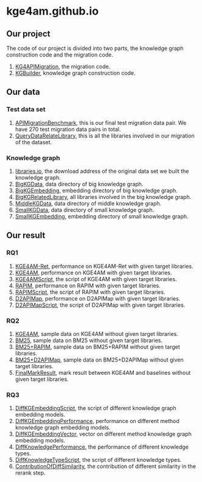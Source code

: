 # kge4am.github.io
## Our project
The code of our project is divided into two parts, the knowledge graph construction code and the migration code.
1. [KG4APIMigration](https://github.com/kge4am/kge4am.github.io/blob/main/KG4APIMigration), the migration code.
2. [KGBuilder](https://github.com/kge4am/kge4am.github.io/blob/main/KGBuilder), knowledge graph construction code.
    
## Our data
### Test data set
1. [APIMigrationBenchmark](https://github.com/kge4am/kge4am.github.io/blob/main/KG4APIMigration/data/query_data/APIMigrationBenchmark.csv), this is our final test migration data pair. We have 270 test migration data pairs in total.
2. [QueryDataRelateLibrary](https://github.com/kge4am/kge4am.github.io/blob/main/KG4APIMigration/data/query_data/QueryDataRelateLibrary.csv), this is all the libraries involved in our migration of the dataset.
### Knowledge graph
1. [libraries.io](https://zenodo.org/record/3626071/files/libraries-1.6.0-2020-01-12.tar.gz), the download address of the original data set we built the knowledge graph.
2. [BigKGData](todo), data directory of big knowledge graph.
3. [BigKGEmbedding](todo), embedding directory of big knowledge graph.
4. [BigKGRelatedLibrary](https://github.com/kge4am/kge4am.github.io/blob/main/KG4APIMigration/data/query_data/BigKGRelateLibrary.csv), all libraries involved in the big knowledge graph.
5. [MiddleKGData](todo), data directory of middle knowledge graph.
6. [SmallKGData](todo), data directory of small knowledge graph.
7. [SmallKGEmbedding](todo), embedding directory of small knowledge graph.


## Our result
### RQ1
1. [KGE4AM-Ret](https://github.com/kge4am/kge4am.github.io/blob/main/KG4APIMigration/output/evaluate/big_apimigration_retrieve_filter.json), performance on KGE4AM-Ret with given target libraries.
2. [KGE4AM](https://github.com/kge4am/kge4am.github.io/blob/main/KG4APIMigration/output/evaluate/big_apimigration_rerank_filter.json), performance on KGE4AM with given target libraries.
3. [KGE4AMScript](https://github.com/kge4am/kge4am.github.io/blob/main/KG4APIMigration/script/temp_data_op/generate_temp_data_for_method.py), the script of KGE4AM with given target libraries.
4. [RAPIM](https://github.com/kge4am/kge4am.github.io/blob/main/KG4APIMigration/output/evaluate/big_rapim_filter.json), performance on RAPIM with given target libraries.
5. [RAPIMScript](https://github.com/kge4am/kge4am.github.io/blob/main/KG4APIMigration/script/rapim/generate_temp_data_for_rapim_method.py), the script of RAPIM with given target libraries.
6. [D2APIMap](https://github.com/kge4am/kge4am.github.io/blob/main/KG4APIMigration/output/evaluate/big_d2apimap_filter.json), performance on D2APIMap with given target libraries.
7. [D2APIMapScript](https://github.com/kge4am/kge4am.github.io/blob/main/KG4APIMigration/script/d2apimap/generate_temp_data_for_d2apimap_method.py), the script of D2APIMap with given target libraries.
### RQ2
1. [KGE4AM](https://github.com/kge4am/kge4am.github.io/blob/main/KG4APIMigration/output/mark_result/big_sample_kge4am_method_10.json), sample data on KGE4AM without given target libraries.
2. [BM25](https://github.com/kge4am/kge4am.github.io/blob/main/KG4APIMigration/output/mark_result/big_sample_bm25_method_10.json), sample data on BM25 without given target libraries.
3. [BM25+RAPIM](https://github.com/kge4am/kge4am.github.io/blob/main/KG4APIMigration/output/mark_result/big_sample_rapim_method_10.json), sample data on BM25+RAPIM without given target libraries.
4. [BM25+D2APIMap](https://github.com/kge4am/kge4am.github.io/blob/main/KG4APIMigration/output/mark_result/big_sample_d2apimap_method_10.json), sample data on BM25+D2APIMap without given target libraries.
5. [FinalMarkResult](https://github.com/kge4am/kge4am.github.io/blob/main/KG4APIMigration/output/mark_result/big_final_mark.csv), mark result between KGE4AM and baselines without given target libraries. 
### RQ3
1. [DiffKGEmbeddingScript](https://github.com/kge4am/kge4am.github.io/blob/main/KG4APIMigration/script/temp_data_op/generate_single_parameter_temp_data_for_method.py), the script of different knowledge graph embedding models.
2. [DiffKGEmbeddingPerformance](https://github.com/kge4am/kge4am.github.io/blob/main/KG4APIMigration/output/evaluate/different_kg_embedding), performance on different method knowledge graph embedding models.
3. [DiffKGEmbeddingVector](todo), vector on different method knowledge graph embedding models.
4. [DiffKnowledgePerformance](https://github.com/kge4am/kge4am.github.io/blob/main/KG4APIMigration/output/evaluate/delete_one_rerank_parameter.json), the performance of different knowledge types. 
5. [DiffKnowledgeTypeScript](https://github.com/kge4am/kge4am.github.io/blob/main/KG4APIMigration/script/generate_single_parameter_temp_data_for_method.py), the script of different knowledge types. 
6. [ContributionOfDiffSimilarity](https://gsithub.com/kge4am/kge4am.github.io/blob/main/KG4APIMigration/output/evaluate/delete_one_rerank_parameter.json), the contribution of different similarity in the rerank step.